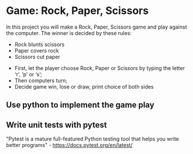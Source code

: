 # Game: Rock, Paper, Scissors
In this project you will make a Rock, Paper, Scissors game and play against the computer. The winner is decided by these rules:

* Rock blunts scissors
* Paper covers rock
* Scissors cut paper

- First, let the player choose Rock, Paper or Scissors by typing the letter ‘r’, ‘p’ or ‘s’;
- Then computers turn;
- Decide game win, lose or draw, print choice of both sides

## Use python to implement the game play
## Write unit tests with pytest
"Pytest is a mature full-featured Python testing tool that helps you write better programs" - https://docs.pytest.org/en/latest/
